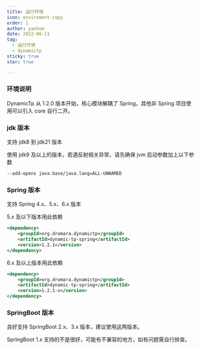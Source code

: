 ```yaml
---
title: 运行环境
icon: enviroment-copy
order: 1
author: yanhom
date: 2022-06-11
tag:
  - 运行环境
  - dynamictp
sticky: true
star: true

---
```


### 环境说明

DynamicTp 从 1.2.0 版本开始，核心模块解耦了 Spring，其他非 Spring 项目使用可以引入 core 自行二开。

### jdk 版本

支持 jdk8 到 jdk21 版本

使用 jdk9 及以上的版本，若遇反射相关异常，请先确保 jvm 启动参数加上以下参数

```bash
--add-opens java.base/java.lang=ALL-UNNAMED
```

### Spring 版本

支持 Spring 4.x、5.x、6.x 版本

5.x 及以下版本用此依赖

```xml
<dependency>
    <groupId>org.dromara.dynamictp</groupId>
    <artifactId>dynamic-tp-spring</artifactId>
    <version>1.2.1</version>
</dependency>
```
6.x 及以上版本用此依赖

```xml
<dependency>
    <groupId>org.dromara.dynamictp</groupId>
    <artifactId>dynamic-tp-spring</artifactId>
    <version>1.2.1-x</version>
</dependency>
```

### SpringBoot 版本

良好支持 SpringBoot 2.x、3.x 版本，建议使用这两版本。

SpringBoot 1.x 支持的不是很好，可能有不兼容的地方，如有问题需自行排查。

